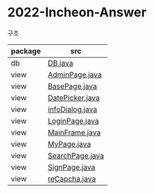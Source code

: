 # 2022-Incheon-Answer

구조

| package | src |
| --- | --- | 
| db | [DB.java](https://github.com/chihungim/2022-Incheon-Answer/blob/e2a40c524175d3fbf00ea6c25522b05093b74af7/src/db/DB.java) |
| view | [AdminPage.java](https://github.com/chihungim/2022-Incheon-Answer/blob/e2a40c524175d3fbf00ea6c25522b05093b74af7/src/view/AdminPage.java) |
| view | [BasePage.java](https://github.com/chihungim/2022-Incheon-Answer/blob/e2a40c524175d3fbf00ea6c25522b05093b74af7/src/view/BasePage.java) |
| view | [DatePicker.java](https://github.com/chihungim/2022-Incheon-Answer/blob/e2a40c524175d3fbf00ea6c25522b05093b74af7/src/view/DatePicker.java) | 
| view | [infoDialog.java](https://github.com/chihungim/2022-Incheon-Answer/blob/e2a40c524175d3fbf00ea6c25522b05093b74af7/src/view/infoDialog.java) | 
| view | [LoginPage.java](https://github.com/chihungim/2022-Incheon-Answer/blob/e2a40c524175d3fbf00ea6c25522b05093b74af7/src/view/LoginPage.java) | 
| view | [MainFrame.java](https://github.com/chihungim/2022-Incheon-Answer/blob/e2a40c524175d3fbf00ea6c25522b05093b74af7/src/view/MainFrame.java) | 
| view | [MyPage.java](https://github.com/chihungim/2022-Incheon-Answer/blob/e2a40c524175d3fbf00ea6c25522b05093b74af7/src/view/MyPage.java) | 
| view | [SearchPage.java](https://github.com/chihungim/2022-Incheon-Answer/blob/e2a40c524175d3fbf00ea6c25522b05093b74af7/src/view/SearchPage.java) | 
| view | [SignPage.java](https://github.com/chihungim/2022-Incheon-Answer/blob/e2a40c524175d3fbf00ea6c25522b05093b74af7/src/view/SignPage.java) | 
| view | [reCapcha.java](https://github.com/chihungim/2022-Incheon-Answer/blob/e2a40c524175d3fbf00ea6c25522b05093b74af7/src/view/reCapcha.java) | 

